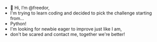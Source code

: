 - 👋 Hi, I’m @freedor,
- I'm trying to learn coding and decided to pick the challenge starting from...
- Python!
- I'm looking for newbie eager to improve just like I am,
- don't be scared and contact me, together we're better!
